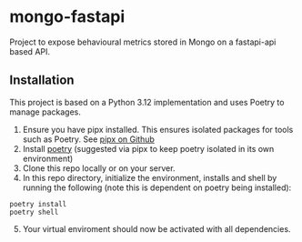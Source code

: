 # mongo-fastapi
Project to expose behavioural metrics stored in Mongo on a fastapi-api based API. 

## Installation

This project is based on a Python 3.12 implementation and uses Poetry to manage packages.

1. Ensure you have pipx installed. This ensures isolated packages for tools such as Poetry. See [pipx on Github](https://github.com/pypa/pipx)
2. Install [poetry](https://python-poetry.org/docs/#installing-with-pipx) (suggested via pipx to keep poetry isolated in its own environment)
3. Clone this repo locally or on your server.
4. In this repo directory, initialize the environment, installs and shell by running the following (note this is dependent on poetry being installed):
```
poetry install
poetry shell
```
5. Your virtual enviroment should now be activated with all dependencies.

